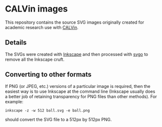# CALVin images

This repository contains the source SVG
images originally created for academic research use with
[CALVin](https://github.com/mwibrow/CALVin).

## Details

The SVGs were created with [Inkscape](https://inkscape.org/en/)
and then processed with [svgo](https://github.com/svg/svgo)
to remove all the Inkscape cruft.

## Converting to other formats

If PNG (or JPEG, etc.) versions of a particular image is required,
then the easiest way is to use Inkscape at the command line
(Inkscape usually does a better job of retaining transparency
for PNG files than other methods). For example:

```
inkscape -z -w 512 ball.svg -e ball.png
```

should convert the SVG file to a 512px by 512px
PNG.
